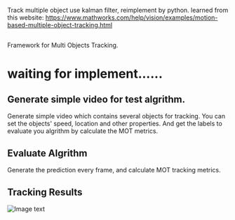 Track multiple object use kalman filter, reimplement by python.
learned from this website:
https://www.mathworks.com/help/vision/examples/motion-based-multiple-object-tracking.html
##
Framework for Multi Objects Tracking.

# waiting for implement......
## Generate simple video for test algrithm.
Generate simple video which contains several objects
for tracking. You can set the objects' speed, location 
and other properties. And get the labels to evaluate 
you algrithm by calculate the MOT metrics.
## Evaluate Algrithm
Generate the prediction every frame, and calculate 
MOT tracking metrics.
## Tracking Results
![Image text]()
